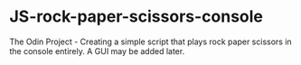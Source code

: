 # JS-rock-paper-scissors-console
The Odin Project - Creating a simple script that plays rock paper scissors in the console entirely.  A GUI may be added later.
